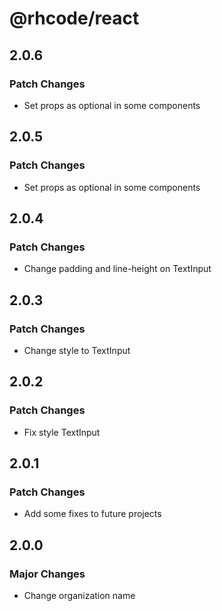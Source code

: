 # @rhcode/react

## 2.0.6

### Patch Changes

- Set props as optional in some components

## 2.0.5

### Patch Changes

- Set props as optional in some components

## 2.0.4

### Patch Changes

- Change padding and line-height on TextInput

## 2.0.3

### Patch Changes

- Change style to TextInput

## 2.0.2

### Patch Changes

- Fix style TextInput

## 2.0.1

### Patch Changes

- Add some fixes to future projects

## 2.0.0

### Major Changes

- Change organization name

